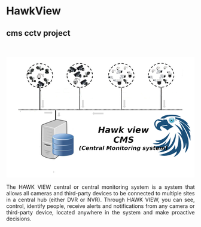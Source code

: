 # HawkView
## **cms** cctv project
</br></br>
![Alt Logotipo](/Resource4Readme/hawkview.png)
</br>
<p align="justify">The HAWK VIEW central or central monitoring system is a system that allows all cameras and third-party devices to be connected to multiple sites in a central hub (either DVR or NVR). Through HAWK VIEW, you can see, control, identify people, receive alerts and notifications from any camera or third-party device, located anywhere in the system and make proactive decisions.</p>
